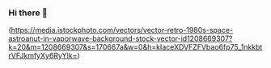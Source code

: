 ### Hi there 👋
(https://media.istockphoto.com/vectors/vector-retro-1980s-space-astroanut-in-vaporwave-background-stock-vector-id1208669307?k=20&m=1208669307&s=170667a&w=0&h=kIaceXDVFZFVbao6fp75_1nkkbtrVFJkmfyXy6RyYIk=)

<!--
**snorresovold/snorresovold** is a ✨ _special_ ✨ repository because its `README.md` (this file) appears on your GitHub profile.

Here are some ideas to get you started:

- 🔭 I’m currently working on ...
- 🌱 I’m currently learning ...
- 👯 I’m looking to collaborate on ...
- 🤔 I’m looking for help with ...
- 💬 Ask me about ...
- 📫 How to reach me: ...
- 😄 Pronouns: ...
- ⚡ Fun fact: ...
-->
